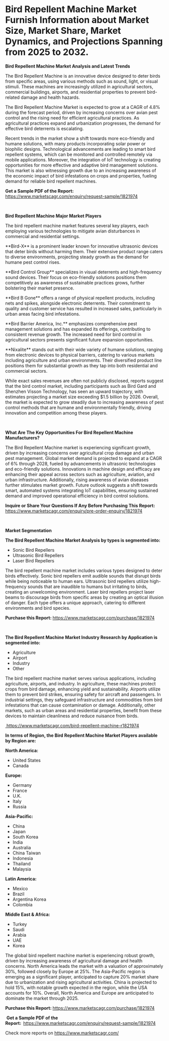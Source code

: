 <p><h1>Bird Repellent Machine Market Furnish Information about Market Size, Market Share, Market Dynamics, and Projections Spanning from 2025 to 2032.</h1></p><p><strong>Bird Repellent Machine Market Analysis and Latest Trends</strong></p>
<p><p>The Bird Repellent Machine is an innovative device designed to deter birds from specific areas, using various methods such as sound, light, or visual stimuli. These machines are increasingly utilized in agricultural sectors, commercial buildings, airports, and residential properties to prevent bird-related damage and health hazards.</p><p>The Bird Repellent Machine Market is expected to grow at a CAGR of 4.8% during the forecast period, driven by increasing concerns over avian pest control and the rising need for efficient agricultural practices. As agricultural practices expand and urbanization progresses, the demand for effective bird deterrents is escalating. </p><p>Recent trends in the market show a shift towards more eco-friendly and humane solutions, with many products incorporating solar power or biophilic designs. Technological advancements are leading to smart bird repellent systems, which can be monitored and controlled remotely via mobile applications. Moreover, the integration of IoT technology is creating opportunities for more effective and adaptive bird management solutions. This market is also witnessing growth due to an increasing awareness of the economic impact of bird infestations on crops and properties, fueling demand for reliable bird repellent machines.</p></p>
<p><strong>Get a Sample PDF of the Report:&nbsp;</strong> <a href="https://www.marketscagr.com/enquiry/request-sample/1821974?utm_campaign=2660&utm_medium=2&utm_source=Github&utm_content=ia&utm_term=09042025&utm_id=bird-repellent-machine">https://www.marketscagr.com/enquiry/request-sample/1821974</a></p>
<p>&nbsp;</p>
<p><strong>Bird Repellent Machine Major Market Players</strong></p>
<p><p>The bird repellent machine market features several key players, each employing various technologies to mitigate avian disturbances in commercial and residential settings. </p><p>**Bird-X** is a prominent leader known for innovative ultrasonic devices that deter birds without harming them. Their extensive product range caters to diverse environments, projecting steady growth as the demand for humane pest control rises.</p><p>**Bird Control Group** specializes in visual deterrents and high-frequency sound devices. Their focus on eco-friendly solutions positions them competitively as awareness of sustainable practices grows, further bolstering their market presence.</p><p>**Bird B Gone** offers a range of physical repellent products, including nets and spikes, alongside electronic deterrents. Their commitment to quality and customer service has resulted in increased sales, particularly in urban areas facing bird infestations.</p><p>**Bird Barrier America, Inc.** emphasizes comprehensive pest management solutions and has expanded its offerings, contributing to consistent revenue growth. The increased need for bird control in agricultural sectors presents significant future expansion opportunities.</p><p>**Nixalite** stands out with their wide variety of humane solutions, ranging from electronic devices to physical barriers, catering to various markets including agriculture and urban environments. Their diversified product line positions them for substantial growth as they tap into both residential and commercial sectors.</p><p>While exact sales revenues are often not publicly disclosed, reports suggest that the bird control market, including participants such as Bird Gard and Shenzhen Visson Technology, has seen an upward trajectory, with estimates projecting a market size exceeding $1.5 billion by 2026. Overall, the market is expected to grow steadily due to increasing awareness of pest control methods that are humane and environmentally friendly, driving innovation and competition among these players.</p></p>
<p>&nbsp;</p>
<p><strong>What Are The Key Opportunities For Bird Repellent Machine Manufacturers?</strong></p>
<p><p>The Bird Repellent Machine market is experiencing significant growth, driven by increasing concerns over agricultural crop damage and urban pest management. Global market demand is projected to expand at a CAGR of 6% through 2028, fueled by advancements in ultrasonic technologies and eco-friendly solutions. Innovations in machine design and efficacy are enhancing their appeal across sectors such as agriculture, aviation, and urban infrastructure. Additionally, rising awareness of avian diseases further stimulates market growth. Future outlook suggests a shift towards smart, automated systems integrating IoT capabilities, ensuring sustained demand and improved operational efficiency in bird control solutions.</p></p>
<p><strong>Inquire or Share Your Questions If Any Before Purchasing This Report:</strong> <a href="https://www.marketscagr.com/enquiry/pre-order-enquiry/1821974?utm_campaign=2660&utm_medium=2&utm_source=Github&utm_content=ia&utm_term=09042025&utm_id=bird-repellent-machine">https://www.marketscagr.com/enquiry/pre-order-enquiry/1821974</a></p>
<p>&nbsp;</p>
<p><strong>Market Segmentation</strong></p>
<p><strong>The Bird Repellent Machine Market Analysis by types is segmented into:</strong></p>
<p><ul><li>Sonic Bird Repellers</li><li>Ultrasonic Bird Repellers</li><li>Laser Bird Repellers</li></ul></p>
<p><p>The bird repellent machine market includes various types designed to deter birds effectively. Sonic bird repellers emit audible sounds that disrupt birds while being noticeable to human ears. Ultrasonic bird repellers utilize high-frequency sounds that are inaudible to humans but irritating to birds, creating an unwelcoming environment. Laser bird repellers project laser beams to discourage birds from specific areas by creating an optical illusion of danger. Each type offers a unique approach, catering to different environments and bird species.</p></p>
<p><strong>Purchase this Report:&nbsp;</strong><a href="https://www.marketscagr.com/purchase/1821974?utm_campaign=2660&utm_medium=2&utm_source=Github&utm_content=ia&utm_term=09042025&utm_id=bird-repellent-machine">https://www.marketscagr.com/purchase/1821974</a></p>
<p>&nbsp;</p>
<p><strong>The Bird Repellent Machine Market Industry Research by Application is segmented into:</strong></p>
<p><ul><li>Agriculture</li><li>Airport</li><li>Industry</li><li>Other</li></ul></p>
<p><p>The bird repellent machine market serves various applications, including agriculture, airports, and industry. In agriculture, these machines protect crops from bird damage, enhancing yield and sustainability. Airports utilize them to prevent bird strikes, ensuring safety for aircraft and passengers. In industrial settings, they safeguard infrastructure and commodities from bird infestations that can cause contamination or damage. Additionally, other markets, such as urban areas and residential properties, benefit from these devices to maintain cleanliness and reduce nuisance from birds.</p></p>
<p><a href="https://www.marketscagr.com/bird-repellent-machine-r1821974?utm_campaign=2660&utm_medium=2&utm_source=Github&utm_content=ia&utm_term=09042025&utm_id=bird-repellent-machine">&nbsp;https://www.marketscagr.com/bird-repellent-machine-r1821974</a></p>
<p><strong>In terms of Region, the Bird Repellent Machine Market Players available by Region are:</strong></p>
<p>
    <p> <strong> North America: </strong>
        <ul>
            <li>United States</li>
            <li>Canada</li>
        </ul>
        </p> 
    <p> <strong> Europe: </strong>
        <ul>
            <li>Germany</li>
            <li>France</li>
            <li>U.K.</li>
            <li>Italy</li>
            <li>Russia</li>
        </ul>
        </p> 
    <p> <strong> Asia-Pacific: </strong>
        <ul>
            <li>China</li>
            <li>Japan</li>
            <li>South Korea</li>
            <li>India</li>
            <li>Australia</li>
            <li>China Taiwan</li>
            <li>Indonesia</li>
            <li>Thailand</li>
            <li>Malaysia</li>
        </ul>
        </p> 
    <p> <strong> Latin America: </strong>
        <ul>
            <li>Mexico</li>
            <li>Brazil</li>
            <li>Argentina Korea</li>
            <li>Colombia</li>
        </ul>
        </p> 
    <p> <strong> Middle East & Africa: </strong>
        <ul>
            <li>Turkey</li>
            <li>Saudi</li>
            <li>Arabia</li>
            <li>UAE</li>
            <li>Korea</li>
        </ul>
    </p>
    </p>
<p><p>The global bird repellent machine market is experiencing robust growth, driven by increasing awareness of agricultural damage and health concerns. North America leads the market with a valuation of approximately 30%, followed closely by Europe at 25%. The Asia-Pacific region is emerging as a significant player, anticipated to capture 20% market share due to urbanization and rising agricultural activities. China is projected to hold 15%, with notable growth expected in the region, while the USA accounts for 10%. Overall, North America and Europe are anticipated to dominate the market through 2025.</p></p>
<p><strong>Purchase this Report: </strong><a href="https://www.marketscagr.com/purchase/1821974?utm_campaign=2660&utm_medium=2&utm_source=Github&utm_content=ia&utm_term=09042025&utm_id=bird-repellent-machine">https://www.marketscagr.com/purchase/1821974</a></p>
<p>&nbsp;<strong>Get a Sample PDF of the Report:&nbsp;&nbsp;</strong><a href="https://www.marketscagr.com/enquiry/request-sample/1821974?utm_campaign=2660&utm_medium=2&utm_source=Github&utm_content=ia&utm_term=09042025&utm_id=bird-repellent-machine">https://www.marketscagr.com/enquiry/request-sample/1821974</a></p>
<p><strong></strong></p>
<p>Check more reports on <a href="https://www.marketscagr.com/?utm_campaign=2660&utm_medium=2&utm_source=Github&utm_content=ia&utm_term=09042025&utm_id=bird-repellent-machine">https://www.marketscagr.com/</a></p>